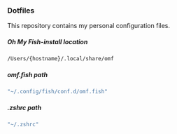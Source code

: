 ### Dotfiles
This repository contains my personal configuration files.

##### Oh My Fish-install location  
```sh
/Users/{hostname}/.local/share/omf
```
##### omf.fish path 
```sh
"~/.config/fish/conf.d/omf.fish"
```
##### .zshrc path 
```sh
"~/.zshrc"
```
